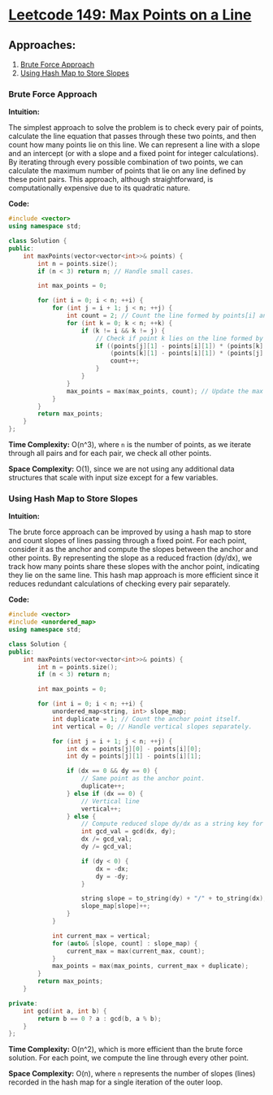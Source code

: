# [Leetcode 149: Max Points on a Line](https://leetcode.com/problems/max-points-on-a-line/)

## Approaches:
1. [Brute Force Approach](#brute-force-approach)
2. [Using Hash Map to Store Slopes](#using-hash-map-to-store-slopes)

### Brute Force Approach

**Intuition:**

The simplest approach to solve the problem is to check every pair of points, calculate the line equation that passes through these two points, and then count how many points lie on this line. We can represent a line with a slope and an intercept (or with a slope and a fixed point for integer calculations). By iterating through every possible combination of two points, we can calculate the maximum number of points that lie on any line defined by these point pairs. This approach, although straightforward, is computationally expensive due to its quadratic nature.

**Code:**

```cpp
#include <vector>
using namespace std;

class Solution {
public:
    int maxPoints(vector<vector<int>>& points) {
        int n = points.size();
        if (n < 3) return n; // Handle small cases.

        int max_points = 0;

        for (int i = 0; i < n; ++i) {
            for (int j = i + 1; j < n; ++j) {
                int count = 2; // Count the line formed by points[i] and points[j].
                for (int k = 0; k < n; ++k) {
                    if (k != i && k != j) {
                        // Check if point k lies on the line formed by point i and j
                        if ((points[j][1] - points[i][1]) * (points[k][0] - points[i][0]) ==
                            (points[k][1] - points[i][1]) * (points[j][0] - points[i][0])) {
                            count++;
                        }
                    }
                }
                max_points = max(max_points, count); // Update the max points found so far.
            }
        }
        return max_points;
    }
};
```

**Time Complexity:** O(n^3), where `n` is the number of points, as we iterate through all pairs and for each pair, we check all other points.

**Space Complexity:** O(1), since we are not using any additional data structures that scale with input size except for a few variables.

### Using Hash Map to Store Slopes

**Intuition:**

The brute force approach can be improved by using a hash map to store and count slopes of lines passing through a fixed point. For each point, consider it as the anchor and compute the slopes between the anchor and other points. By representing the slope as a reduced fraction (dy/dx), we track how many points share these slopes with the anchor point, indicating they lie on the same line. This hash map approach is more efficient since it reduces redundant calculations of checking every pair separately.

**Code:**

```cpp
#include <vector>
#include <unordered_map>
using namespace std;

class Solution {
public:
    int maxPoints(vector<vector<int>>& points) {
        int n = points.size();
        if (n < 3) return n;

        int max_points = 0;

        for (int i = 0; i < n; ++i) {
            unordered_map<string, int> slope_map;
            int duplicate = 1; // Count the anchor point itself.
            int vertical = 0; // Handle vertical slopes separately.

            for (int j = i + 1; j < n; ++j) {
                int dx = points[j][0] - points[i][0];
                int dy = points[j][1] - points[i][1];

                if (dx == 0 && dy == 0) {
                    // Same point as the anchor point.
                    duplicate++;
                } else if (dx == 0) {
                    // Vertical line
                    vertical++;
                } else {
                    // Compute reduced slope dy/dx as a string key for hashmap
                    int gcd_val = gcd(dx, dy);
                    dx /= gcd_val;
                    dy /= gcd_val;

                    if (dy < 0) {
                        dx = -dx;
                        dy = -dy;
                    }

                    string slope = to_string(dy) + "/" + to_string(dx);
                    slope_map[slope]++;
                }
            }

            int current_max = vertical;
            for (auto& [slope, count] : slope_map) {
                current_max = max(current_max, count);
            }
            max_points = max(max_points, current_max + duplicate);
        }
        return max_points;
    }

private:
    int gcd(int a, int b) {
        return b == 0 ? a : gcd(b, a % b);
    }
};
```

**Time Complexity:** O(n^2), which is more efficient than the brute force solution. For each point, we compute the line through every other point.

**Space Complexity:** O(n), where `n` represents the number of slopes (lines) recorded in the hash map for a single iteration of the outer loop.

